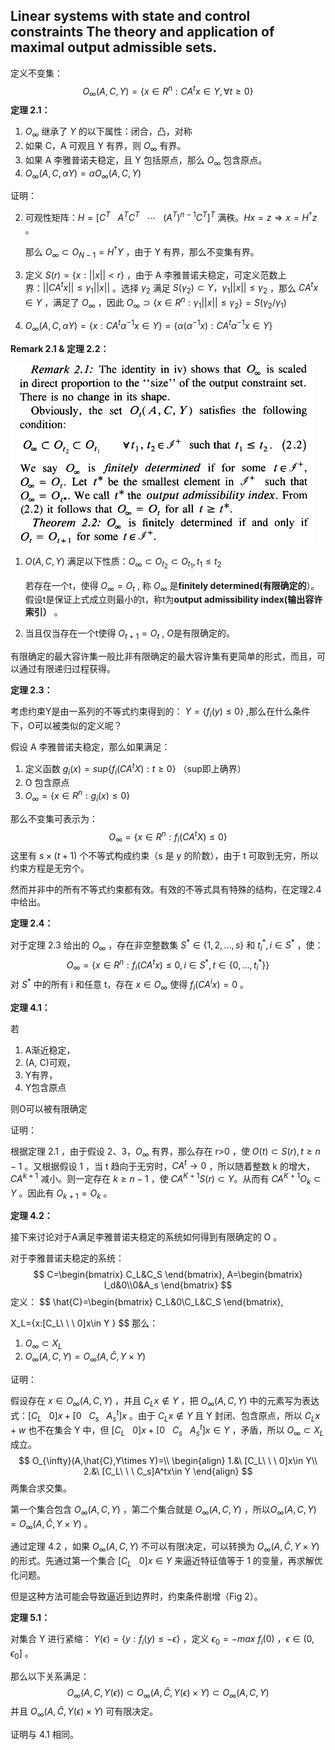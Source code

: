 ## Linear systems with state and control constraints The theory and application of maximal output admissible sets.

定义不变集：
$$
O_{\infty}(A,C,Y)=\{x\in R^n:CA^tx\in Y,\forall t\geq 0 \}
$$
**定理 2.1：**

1. $O_{\infty}$ 继承了 $Y$ 的以下属性：闭合，凸，对称
2. 如果 C，A 可观且 Y 有界，则 $O_{\infty}$ 有界。
3. 如果 A 李雅普诺夫稳定，且 Y 包括原点，那么 $O_{\infty}$ 包含原点。
4. $O_{\infty}(A,C,\alpha Y)=\alpha O_{\infty}(A,C,Y)$

证明：

2. 可观性矩阵：$H=[C^T\ \ \ A^TC^T\ \ \ \cdots\ \ \ (A^T)^{n-1}C^T]^T$ 满秩。$Hx=z \Rightarrow x=H^{\dagger}z$ 。

   那么 $O_{\infty}\subset O_{N-1}=H^{\dagger}Y$ ，由于 Y 有界，那么不变集有界。

3. 定义 $S(r)=\{x:||x||<r\}$ ，由于 A 李雅普诺夫稳定，可定义范数上界：$||CA^tx||\leq \gamma_1||x||$ 。选择 $\gamma_2$ 满足 $S(\gamma_2)\subset Y，\gamma_1||x||\leq\gamma_2$ ，那么 $CA^tx\in Y$ ，满足了 $O_{\infty}$ ，因此 $O_{\infty} \supset \{x\in R^n:\gamma_1||x||\leq\gamma_2\}=S(\gamma_2/\gamma_1)$ 
4. $O_{\infty}(A,C,\alpha Y) = \{x:CA^t\alpha^{-1}x\in Y \}=\{\alpha(\alpha^{-1}x):CA^t\alpha^{-1}x\in Y\}$



**Remark 2.1 & 定理 2.2：**

<img src=".\image\20.png" alt="20" style="zoom:60%;" />

1. $O(A,C,Y)$ 满足以下性质：$O_{\infty}\subset O_{t_2} \subset O_{t_1},t_1\leq t_2$

   若存在一个t，使得 $O_{\infty}=O_{t}$ , 称 $O_{\infty}$ 是**finitely determined(有限确定的**）。假设t是保证上式成立则最小的t，称t为**output admissibility index(输出容许索引）** 。

2. 当且仅当存在一个t使得 $O_{t+1}=O_{t}$ , $O$是有限确定的。

有限确定的最大容许集一般比非有限确定的最大容许集有更简单的形式，而且，可以通过有限递归过程获得。



**定理 2.3：**

考虑约束Y是由一系列的不等式约束得到的： $Y=\{f_i(y)\leq 0\}$ ,那么在什么条件下，O可以被类似的定义呢？

假设 A 李雅普诺夫稳定，那么如果满足：

1. 定义函数 $g_i(x)=sup\{f_i(CA^tX):t\geq 0\}$ （sup即上确界）
2. O 包含原点
3. $O_{\infty}=\{x\in R^n:g_i(x)\leq 0 \}$

那么不变集可表示为：
$$
O_{\infty}=\{x\in R^n:f_i(CA^tX)\leq 0 \}
$$
这里有 $s\times (t+1)$ 个不等式构成约束（s 是 y 的阶数），由于 t 可取到无穷，所以约束方程是无穷个。

然而并非中的所有不等式约束都有效。有效的不等式具有特殊的结构，在定理2.4中给出。



**定理 2.4：**

对于定理 2.3 给出的 $O_{\infty}$ ，存在非空整数集 $S^*\in \{1,2,\dots,s \}$ 和 $t_i^*,i\in S^*$ ，使：
$$
O_{\infty} = \{x\in R^n:f_i(CA^tx)\leq0,i\in S^*,t\in \{0,\dots,t_i^* \} \}
$$
对 $S^*$ 中的所有 i 和任意 t，存在 $x\in O_{\infty}$ 使得 $f_i(CA^ix)=0$ 。



**定理 4.1：**

若

1. A渐近稳定，
2. (A, C)可观，
3. Y有界，
4. Y包含原点

则O可以被有限确定

证明：

根据定理 2.1 ，由于假设 2、3，$O_{\infty}$ 有界，那么存在 r>0 ，使 $O(t)\subset S(r),t\geq n-1$ 。又根据假设 1 ，当 t 趋向于无穷时，$CA^t \rightarrow 0$ ，所以随着整数 k 的增大，$CA^{k+1}$ 减小。则一定存在 $k\geq n-1$ ，使 $CA^{K+1}S(r)\subset Y$。从而有 $CA^{K+1}O_k\subset Y$ 。因此有 $O_{k+1}=O_k$ 。



**定理 4.2：** 

接下来讨论对于A满足李雅普诺夫稳定的系统如何得到有限确定的 O 。

对于李雅普诺夫稳定的系统：
$$
C=\begin{bmatrix}
C_L&C_S
\end{bmatrix},
A=\begin{bmatrix}
I_d&0\\0&A_s
\end{bmatrix}
$$
定义：
$$
\hat{C}=\begin{bmatrix}
C_L&0\\C_L&C_S
\end{bmatrix},

X_L=\{x:[C_L\ \ \ 0]x\in Y \}
$$
那么：

1. $O_{\infty}\subset X_L$
2. $O_{\infty}(A,C,Y)=O_{\infty}(A,\hat{C},Y\times Y)$

证明：

假设存在 $x\in O_{\infty}(A,C,Y)$ ，并且 $C_Lx\notin Y$ ，把 $O_{\infty}(A,C,Y)$ 中的元素写为表达式：$[C_L\ \ \ 0]x+[0\ \ \ C_s\ \ \ A_s^t]x$ 。由于 $C_Lx\notin Y$ 且 Y 封闭、包含原点，所以 $C_Lx+w$ 也不在集合 Y 中，但 $[C_L\ \ \ 0]x+[0\ \ \ C_s\ \ \ A_s^t]x\in Y$ ，矛盾，所以 $O_{\infty}\subset X_L$ 成立。
$$
O_{\infty}(A,\hat{C},Y\times Y)=\\ \begin{align} 
1.&\ [C_L\ \ \ 0]x\in Y\\
2.&\ [C_L\ \ \ C_s]A^tx\in Y
\end{align}
$$
两集合求交集。

第一个集合包含 $O_{\infty}(A,C,Y)$ ，第二个集合就是 $O_{\infty}(A,C,Y)$ ，所以$O_{\infty}(A,C,Y)=O_{\infty}(A,\hat{C},Y\times Y)$ 。

通过定理 4.2 ，如果 $O_{\infty}(A,C,Y)$ 不可以有限决定，可以转换为 $O_{\infty}(A,\hat{C},Y\times Y)$ 的形式。先通过第一个集合 $[C_L\ \ \ 0]x\in Y$  来逼近特征值等于 1 的变量，再求解优化问题。

但是这种方法可能会导致逼近到边界时，约束条件剧增（Fig 2）。



**定理 5.1：**

对集合 Y 进行紧缩： $Y(\epsilon)=\{y:f_i(y)\leq -\epsilon \}$ ，定义 $\epsilon_0=-max \ f_i(0)$ ，$\epsilon \in (0,\epsilon_0]$ 。

那么以下关系满足：
$$
O_{\infty}(A,C,Y(\epsilon))\subset O_{\infty}(A,\hat{C},Y(\epsilon)\times Y)\subset O_{\infty}(A,C,Y)
$$
并且 $O_{\infty}(A,\hat{C},Y(\epsilon)\times Y)$ 可有限决定。

证明与 4.1 相同。